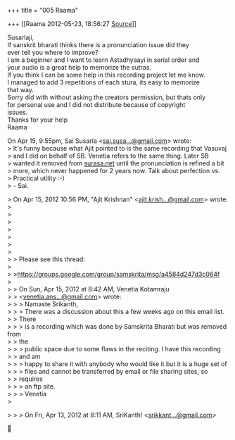 +++
title = "005 Raama"

+++
[[Raama	2012-05-23, 18:56:27 [Source](https://groups.google.com/g/samskrita/c/DGoIvaeG6c4)]]



Susarlaji,  
If sanskrit bharati thinks there is a pronunciation issue did they  
ever tell you where to improve?  
I am a beginner and I want to learn Astadhyaayi in serial order and  
your audio is a great help to memorize the sutras.  
If you think I can be some help in this recording project let me know.  
I managed to add 3 repetitions of each stura, its easy to memorize  
that way.  
Sorry did with without asking the creators permission, but thats only  
for personal use and I did not distribute because of copyright  
issues.  
Thanks for your help  
Raama  

On Apr 15, 9:55pm, Sai Susarla \<[sai.susa...@gmail.com]()\> wrote:  
\> It's funny because what Ajit pointed to is the same recording that Vasuvaj  
\> and I did on behalf of SB. Venetia refers to the same thing. Later SB  
\> wanted it removed from [surasa.net](http://surasa.net) until the pronunciation is refined a bit  
\> more, which never happened for 2 years now. Talk about perfection vs.  
\> Practical utility :-)  
\> - Sai.  

\> On Apr 15, 2012 10:56 PM, "Ajit Krishnan" \<[ajit.krish...@gmail.com]()\> wrote:  
\>  
\>  
\>  
\>  
\>  
\>  
\>  
\> \> Please see this thread:  
\>  
\> \><https://groups.google.com/group/samskrita/msg/a4584d247d3c064f>  
\>  
\> \> On Sun, Apr 15, 2012 at 8:42 AM, Venetia Kotamraju  
\> \> \<[venetia.ans...@gmail.com]()\> wrote:  
\> \> \> Namaste Srikanth,  
\> \> \> There was a discussion about this a few weeks ago on this email list.  
\> \> There  
\> \> \> is a recording which was done by Samskrita Bharati but was removed from  
\> \> the  
\> \> \> public space due to some flaws in the reciting. I have this recording  
\> \> and am  
\> \> \> happy to share it with anybody who would like it but it is a huge set of  
\> \> \> files and cannot be transferred by email or file sharing sites, so  
\> \> requires  
\> \> \> an ftp site.  
\> \> \> Venetia  
\>  

\> \> \> On Fri, Apr 13, 2012 at 8:11 AM, SriKanth! \<[srikkant...@gmail.com]()\>  



